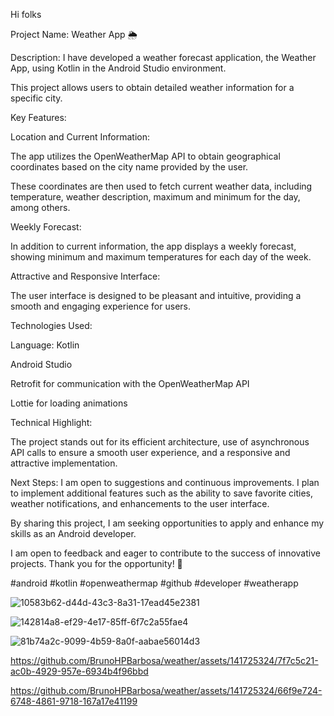 


Hi folks

Project Name: Weather App  🌦️

Description:
I have developed a weather forecast application, the Weather App, using Kotlin in the Android Studio environment. 

This project allows users to obtain detailed weather information for a specific city.

Key Features:

Location and Current Information:

The app utilizes the OpenWeatherMap API to obtain geographical coordinates based on the city name provided by the user.

These coordinates are then used to fetch current weather data, including temperature, weather description, maximum and minimum for the day, among others.

Weekly Forecast:

In addition to current information, the app displays a weekly forecast, showing minimum and maximum temperatures for each day of the week.

Attractive and Responsive Interface:

The user interface is designed to be pleasant and intuitive, providing a smooth and engaging experience for users.

Technologies Used:

Language:
Kotlin

Android Studio

Retrofit for communication with the OpenWeatherMap API

Lottie for loading animations

Technical Highlight:

The project stands out for its efficient architecture, use of asynchronous API calls to ensure a smooth user experience,
and a responsive and attractive implementation.

Next Steps:
I am open to suggestions and continuous improvements. I plan to implement additional features such as the ability to save favorite cities,
weather notifications, and enhancements to the user interface.


By sharing this project, I am seeking opportunities to apply and enhance my skills as an Android developer.

I am open to feedback and eager to contribute to the success of innovative projects. Thank you for the opportunity! 🚀


#android #kotlin #openweathermap #github #developer #weatherapp


![10583b62-d44d-43c3-8a31-17ead45e2381](https://github.com/BrunoHPBarbosa/weather/assets/141725324/a6834afd-2b5c-4f7a-bd3f-9ce43b492f09)

![142814a8-ef29-4e17-85ff-6f7c2a55fae4](https://github.com/BrunoHPBarbosa/weather/assets/141725324/48434863-07fd-472b-9ad1-39b3ca910871)

![81b74a2c-9099-4b59-8a0f-aabae56014d3](https://github.com/BrunoHPBarbosa/weather/assets/141725324/b2cbbb11-4d5c-4844-8392-59f2529520fe)

https://github.com/BrunoHPBarbosa/weather/assets/141725324/7f7c5c21-ac0b-4929-957e-6934b4f96bbd


https://github.com/BrunoHPBarbosa/weather/assets/141725324/66f9e724-6748-4861-9718-167a17e41199


